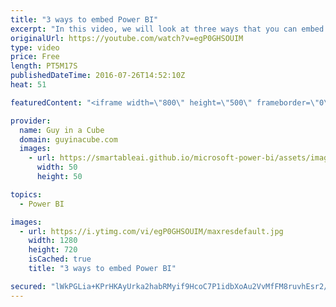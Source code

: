 ```yaml
---
title: "3 ways to embed Power BI"
excerpt: "In this video, we will look at three ways that you can embed Power BI into your website or application. This includes the Publish to Web feature, using the REST APIs and the new Power BI Embedded service within Microsoft Azure.  Watch the behind the scenes video over on Guy in a Cube - https://youtu.be/OqbVZfFhEzA"
originalUrl: https://youtube.com/watch?v=egP0GHSOUIM
type: video
price: Free
length: PT5M17S
publishedDateTime: 2016-07-26T14:52:10Z
heat: 51

featuredContent: "<iframe width=\"800\" height=\"500\" frameborder=\"0\" src=\"https://www.youtube.com/embed/egP0GHSOUIM\" allow=\"accelerometer; autoplay; encrypted-media; gyroscope; picture-in-picture\" allowfullscreen></iframe>"

provider:
  name: Guy in a Cube
  domain: guyinacube.com
  images:
    - url: https://smartableai.github.io/microsoft-power-bi/assets/images/organizations/guyinacube.com-50x50.jpg
      width: 50
      height: 50

topics:
  - Power BI

images:
  - url: https://i.ytimg.com/vi/egP0GHSOUIM/maxresdefault.jpg
    width: 1280
    height: 720
    isCached: true
    title: "3 ways to embed Power BI"

secured: "lWkPGLia+KPrHKAyUrka2habRMyif9HcoC7P1idbXoAu2VvMfFM8ruvhEsr2/86Pe7FD8AW5tVyD9YNY+t57gxdRK27PeLWISafgPZ/K1zIH8RKvr6d8NsbeA44xxq2kimFcTL+W6JHXus/1OaakQE6dAVouuJnN+rXHv+ivXzx8oAH8DjgoB7KjPxLEu5AJUl+Pu2EVPaBc8/0ulaQyX4uOUHwzXtqKpQhQNTddRlIle9KgQbB2iC2pHJeK5QdGaon4OXjSE5iaAFmXR73l9FsZWp1YoRrB1MFc2OwVkqPU/bdbXyigUWtdCszjZHmXVf7NjZ2PZRzSsKPrvC+h76l0f9s1P0g8aJFQZwo0/B8n+1K8ooAdz0n5ph2XoQXBs6dQR5kmBzcmm1EW8DuokkWJBUlFJpLf2ObYbCSEqfmBhgMhdHwJNhERqGTyFO9W;Kwh0x1gzej5CW622KdDKJA=="
---
```


